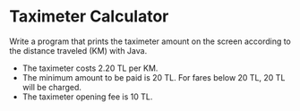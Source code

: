 # Taximeter Calculator #
Write a program that prints the taximeter amount on the screen according to the distance traveled (KM) with Java.

* The taximeter costs 2.20 TL per KM.
* The minimum amount to be paid is 20 TL. For fares below 20 TL, 20 TL will be charged.
* The taximeter opening fee is 10 TL.